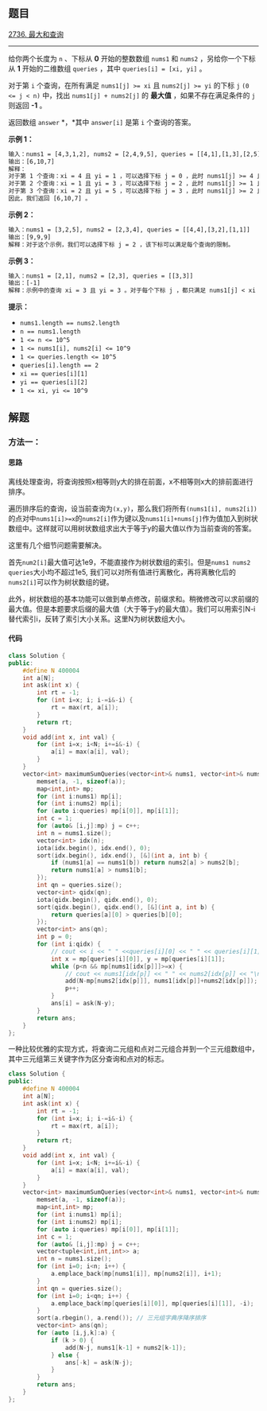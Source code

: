 ## 题目

[2736. 最大和查询](https://leetcode.cn/problems/maximum-sum-queries/)

---

给你两个长度为 `n` 、下标从 **0** 开始的整数数组 `nums1` 和 `nums2` ，另给你一个下标从 **1** 开始的二维数组 `queries` ，其中 `queries[i] = [xi, yi]` 。

对于第 `i` 个查询，在所有满足 `nums1[j] >= xi` 且 `nums2[j] >= yi` 的下标 `j` `(0 <= j < n)` 中，找出 `nums1[j] + nums2[j]` 的 **最大值** ，如果不存在满足条件的 `j` 则返回 **\-1** 。

返回数组 `answer` *，*其中 `answer[i]` 是第 `i` 个查询的答案。

  

**示例 1：**

```txt
输入：nums1 = [4,3,1,2], nums2 = [2,4,9,5], queries = [[4,1],[1,3],[2,5]]
输出：[6,10,7]
解释：
对于第 1 个查询：xi = 4 且 yi = 1 ，可以选择下标 j = 0 ，此时 nums1[j] >= 4 且 nums2[j] >= 1 。nums1[j] + nums2[j] 等于 6 ，可以证明 6 是可以获得的最大值。
对于第 2 个查询：xi = 1 且 yi = 3 ，可以选择下标 j = 2 ，此时 nums1[j] >= 1 且 nums2[j] >= 3 。nums1[j] + nums2[j] 等于 10 ，可以证明 10 是可以获得的最大值。
对于第 3 个查询：xi = 2 且 yi = 5 ，可以选择下标 j = 3 ，此时 nums1[j] >= 2 且 nums2[j] >= 5 。nums1[j] + nums2[j] 等于 7 ，可以证明 7 是可以获得的最大值。
因此，我们返回 [6,10,7] 。
```

**示例 2：**

```txt
输入：nums1 = [3,2,5], nums2 = [2,3,4], queries = [[4,4],[3,2],[1,1]]
输出：[9,9,9]
解释：对于这个示例，我们可以选择下标 j = 2 ，该下标可以满足每个查询的限制。
```

**示例 3：**

```txt
输入：nums1 = [2,1], nums2 = [2,3], queries = [[3,3]]
输出：[-1]
解释：示例中的查询 xi = 3 且 yi = 3 。对于每个下标 j ，都只满足 nums1[j] < xi 或者 nums2[j] < yi 。因此，不存在答案。
```
  

**提示：**

-   `nums1.length == nums2.length` 
-   `n == nums1.length` 
-   `1 <= n <= 10^5`
-   `1 <= nums1[i], nums2[i] <= 10^9` 
-   `1 <= queries.length <= 10^5`
-   `queries[i].length == 2`
-   `xi == queries[i][1]`
-   `yi == queries[i][2]`
-   `1 <= xi, yi <= 10^9`

  

## 解题

### 方法一：

#### 思路

离线处理查询，将查询按照x相等则y大的排在前面，x不相等则x大的排前面进行排序。

遍历排序后的查询，设当前查询为`(x,y)`，那么我们将所有`(nums1[i], nums2[i])`的点对中`nums1[i]>=x`的`nums2[i]`作为键以及`nums1[i]+nums[j]`作为值加入到树状数组中。这样就可以用树状数组求出大于等于y的最大值以作为当前查询的答案。

这里有几个细节问题需要解决。

首先`num2[i]`最大值可达1e9，不能直接作为树状数组的索引。但是`nums1 nums2 queries`大小均不超过1e5, 我们可以对所有值进行离散化，再将离散化后的`nums2[i]`可以作为树状数组的键。

此外，树状数组的基本功能可以做到单点修改，前缀求和。稍微修改可以求前缀的最大值。但是本题要求后缀的最大值（大于等于y的最大值）。我们可以用索引N-i替代索引i，反转了索引大小关系。这里N为树状数组大小。

#### 代码

```cpp
class Solution {
public:
    #define N 400004
    int a[N];
    int ask(int x) {
        int rt = -1;
        for (int i=x; i; i-=i&-i) {
            rt = max(rt, a[i]);
        }
        return rt;
    }
    void add(int x, int val) {
        for (int i=x; i<N; i+=i&-i) {
            a[i] = max(a[i], val);
        }
    }
    vector<int> maximumSumQueries(vector<int>& nums1, vector<int>& nums2, vector<vector<int>>& queries) {
        memset(a, -1, sizeof(a));
        map<int,int> mp;
        for (int i:nums1) mp[i];
        for (int i:nums2) mp[i];
        for (auto i:queries) mp[i[0]], mp[i[1]];
        int c = 1;
        for (auto& [i,j]:mp) j = c++;
        int n = nums1.size();
        vector<int> idx(n);
        iota(idx.begin(), idx.end(), 0);
        sort(idx.begin(), idx.end(), [&](int a, int b) {
            if (nums1[a] == nums1[b]) return nums2[a] > nums2[b];
            return nums1[a] > nums1[b];
        });
        int qn = queries.size();
        vector<int> qidx(qn);
        iota(qidx.begin(), qidx.end(), 0);
        sort(qidx.begin(), qidx.end(), [&](int a, int b) {
            return queries[a][0] > queries[b][0];
        });
        vector<int> ans(qn);
        int p = 0;
        for (int i:qidx) {
            // cout << i << " " <<queries[i][0] << " " << queries[i][1] << "\n";
            int x = mp[queries[i][0]], y = mp[queries[i][1]];
            while (p<n && mp[nums1[idx[p]]]>=x) {
                // cout << nums1[idx[p]] << " " << nums2[idx[p]] << "\n";
                add(N-mp[nums2[idx[p]]], nums1[idx[p]]+nums2[idx[p]]);
                p++;
            }
            ans[i] = ask(N-y);
        }
        return ans;
    }
};
```

一种比较优雅的实现方式，将查询二元组和点对二元组合并到一个三元组数组中，其中三元组第三关键字作为区分查询和点对的标志。

``` cpp
class Solution {
public:
    #define N 400004
    int a[N];
    int ask(int x) {
        int rt = -1;
        for (int i=x; i; i-=i&-i) {
            rt = max(rt, a[i]);
        }
        return rt;
    }
    void add(int x, int val) {
        for (int i=x; i<N; i+=i&-i) {
            a[i] = max(a[i], val);
        }
    }
    vector<int> maximumSumQueries(vector<int>& nums1, vector<int>& nums2, vector<vector<int>>& queries) {
        memset(a, -1, sizeof(a));
        map<int,int> mp;
        for (int i:nums1) mp[i];
        for (int i:nums2) mp[i];
        for (auto i:queries) mp[i[0]], mp[i[1]];
        int c = 1;
        for (auto& [i,j]:mp) j = c++;
        vector<tuple<int,int,int>> a;
        int n = nums1.size();
        for (int i=0; i<n; i++) {
            a.emplace_back(mp[nums1[i]], mp[nums2[i]], i+1);
        }
        int qn = queries.size();
        for (int i=0; i<qn; i++) {
            a.emplace_back(mp[queries[i][0]], mp[queries[i][1]], -i);
        }
        sort(a.rbegin(), a.rend()); // 三元组字典序降序排序
        vector<int> ans(qn);
        for (auto [i,j,k]:a) {
            if (k > 0) {
                add(N-j, nums1[k-1] + nums2[k-1]);
            } else {
                ans[-k] = ask(N-j);
            }
        }
        return ans;
    }
};
```